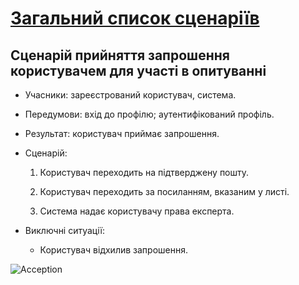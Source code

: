 # [Загальний список сценаріїв](https://github.com/MkZb/ODB/blob/master/doc/requests.md#3-%D1%81%D1%86%D0%B5%D0%BD%D0%B0%D1%80%D1%96%D1%97)
## Сценарій прийняття запрошення користувачем для участі в опитуванні

- Учасники: зареєстрований користувач, система.

- Передумови: вхід до профілю; аутентифікований профіль.

- Результат: користувач приймає запрошення.

- Сценарій:

	1. Користувач переходить на підтверджену пошту.
		
	2. Користувач переходить за посиланням, вказаним у листі.
	
	3. Система надає користувачу права експерта.
	
- Виключні ситуації:
	- Користувач відхилив запрошення.

![Acception](https://i.imgur.com/9XOl4Yo.png)
